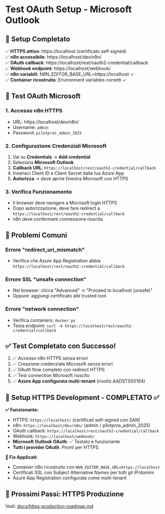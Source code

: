 # Test OAuth Setup - Microsoft Outlook

## 🔧 Setup Completato

✅ **HTTPS attivo**: https://localhost (certificato self-signed)  
✅ **n8n accessibile**: https://localhost/dev/n8n/  
✅ **OAuth callback**: https://localhost/rest/oauth2-credential/callback  
✅ **Webhook endpoint**: https://localhost/webhook/  
✅ **n8n variabili**: N8N_EDITOR_BASE_URL=https://localhost ✓  
✅ **Container ricostruito**: Environment variables corretti ✓  

## 🧪 Test OAuth Microsoft

### 1. Accesso n8n HTTPS
- URL: https://localhost/dev/n8n/
- Username: `admin`
- Password: `pilotpros_admin_2025`

### 2. Configurazione Credenziali Microsoft
1. Vai su **Credentials** → **Add credential**
2. Seleziona **Microsoft Outlook** 
3. **Callback URL**: `https://localhost/rest/oauth2-credential/callback`
4. Inserisci Client ID e Client Secret dalla tua Azure App
5. **Autorizza** → deve aprire finestra Microsoft con HTTPS

### 3. Verifica Funzionamento
- Il browser deve navigare a Microsoft login HTTPS
- Dopo autorizzazione, deve fare redirect a `https://localhost/rest/oauth2-credential/callback`
- n8n deve confermare connessione riuscita

## 🚨 Problemi Comuni

### Errore "redirect_uri_mismatch"
- Verifica che Azure App Registration abbia `https://localhost/rest/oauth2-credential/callback` 

### Errore SSL "unsafe connection"
- Nel browser: clicca "Advanced" → "Proceed to localhost (unsafe)"
- Oppure: aggiungi certificato alle trusted root

### Errore "network connection"
- Verifica containers: `docker ps`
- Testa endpoint: `curl -k https://localhost/rest/oauth2-credential/callback`

## ✅ Test Completato con Successo!
1. ✅ Accesso n8n HTTPS senza errori
2. ✅ Creazione credenziale Microsoft senza errori  
3. ✅ OAuth flow completo con redirect HTTPS
4. ✅ Test connection Microsoft riuscito
5. ✅ **Azure App configurata multi-tenant** (risolto AADSTS50194)

## 🎯 Setup HTTPS Development - COMPLETATO ✅

**✅ Funzionante:**
- HTTPS: `https://localhost/` (certificati self-signed con SAN)
- n8n: `https://localhost/dev/n8n/` (admin / pilotpros_admin_2025)
- OAuth callback: `https://localhost/rest/oauth2-credential/callback`
- Webhook: `https://localhost/webhook/`
- **Microsoft Outlook OAuth**: ✅ Testato e funzionante
- **Tutti i provider OAuth**: Pronti per HTTPS

**🔧 Fix Applicati:**
- Container n8n ricostruito con `N8N_EDITOR_BASE_URL=https://localhost`
- Certificati SSL con Subject Alternative Names per tutti gli IP/domini
- Azure App Registration configurata come multi-tenant

## 🚀 Prossimi Passi: HTTPS Produzione
Vedi: [docs/https-production-roadmap.md](docs/https-production-roadmap.md)
